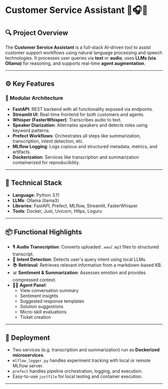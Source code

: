 # Customer Service Assistant 🧠🎧📞

## 🔍 Project Overview

The **Customer Service Assistant** is a full-stack AI-driven tool to assist customer support workflows using natural language processing and speech technologies. It processes user queries via **text** or **audio**, uses **LLMs (via Ollama)** for reasoning, and supports real-time **agent augmentation**.

---

## ⚙️ Key Features

### 🧩 Modular Architecture
- **FastAPI**: REST backend with all functionality exposed via endpoints.
- **Streamlit UI**: Real-time frontend for both customers and agents.
- **Whisper (FasterWhisper)**: Transcribes audio to text.
- **Speaker Diarization**: Alternates speakers and detects roles using keyword patterns.
- **Prefect Workflows**: Orchestrates all steps like summarization, transcription, intent detection, etc.
- **MLflow Logging**: Logs copious and structured metadata, metrics, and artifacts.
- **Dockerization**: Services like transcription and summarization containerized for reproducibility.

---

## 🧪 Technical Stack

- **Language**: Python 3.11  
- **LLMs**: Ollama (llama3)  
- **Libraries**: FastAPI, Prefect, MLflow, Streamlit, FasterWhisper  
- **Tools**: Docker, Just, Uvicorn, Httpx, Loguru

---

## 📦 Functional Highlights

- 🎙️ **Audio Transcription**: Converts uploaded `.wav`/`.mp3` files to structured transcript.
- 🧠 **Intent Detection**: Detects user's query intent using local LLMs.
- 📚 **Retrieval**: Retrieves relevant information from a markdown-based KB.
- 📊 **Sentiment & Summarization**: Assesses emotion and provides compressed context.
- 🧑‍💻 **Agent Panel**:
  - View conversation summary
  - Sentiment insights
  - Suggested response templates
  - Solution suggestions
  - Micro-skill evaluations
  - Ticket creation

---

## 🚀 Deployment

- Two services (e.g. transcription and summarization) run as **Dockerized microservices**.
- `mlflow_logger.py` handles experiment tracking with local or remote MLflow server.
- `prefect` handles pipeline orchestration, logging, and execution.
- Easy-to-use `justfile` for local testing and container execution.

---
